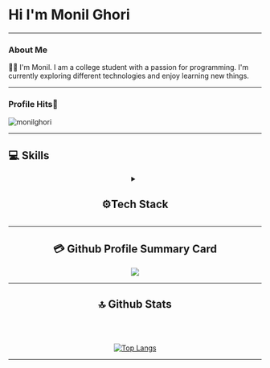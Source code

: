 <h1> Hi I'm Monil Ghori</h1>

---
### About Me



:man_technologist: I'm Monil. I am a college student with a passion for programming. I'm currently exploring different technologies and enjoy learning new things.


---
### Profile Hits🔳
<p align="left"> <img src="https://komarev.com/ghpvc/?username=monilghori&label=Profile%20views&color=0e75b6&style=flat" alt="monilghori" /> </p>

---
## 💻 Skills

<div align="center">
<details>
    <summary>
        
## ⚙️Tech Stack
</summary>

### 🚀 Languages

[![My Skills](https://skillicons.dev/icons?i=py,c,cpp,java,html,css,js,mysql,postgres,nodejs)](https://www.github.com/monilghori)

### 💻 Libraries & Framework
[![My Skills](https://skillicons.dev/icons?i=react&perline=11&theme=dark)](https://www.github.com/monilghori)
<a href="https://www.github.com/monilghori" target="_blank" rel="noreferrer"><img width="48" height="48" src="https://img.icons8.com/color/48/numpy.png" alt="numpy"/></a>
<a href="https://www.github.com/monilghori" target="_blank" rel="noreferrer"><img width="48" height="48" src="https://img.icons8.com/color/48/pandas.png" alt="pandas"/></a>
<a href="https://www.github.com/monilghori" target="_blank" rel="noreferrer"><img width="120" height="60" src="https://matplotlib.org/_static/logo_dark.svg"></a>
<a href="https://www.github.com/monilghori" target="_blank" rel="noreferrer"><img width="120" height="60" src="https://seaborn.pydata.org/_static/logo-wide-lightbg.svg"></a>
### 🧑🏻‍💻 Tools & Platform
[![My Skills](https://skillicons.dev/icons?i=mongodb,git,github,linux,docker,powershell,eclipse,vscode,idea)](https://www.github.com/monilghori)

<a href="https://www.github.com/monilghori" target="_blank" rel="noreferrer"><img width="48" height="48" src="https://img.icons8.com/color/48/google-colab.png" alt="google-colab"/></a>
<a href="https://www.github.com/monilghori" target="_blank" rel="noreferrer"><img width="48" height="48" src="https://www.apachefriends.org/images/xampp-logo-ac950edf.svg" alt="xampp"/></a>
<a href="https://www.github.com/monilghori" target="_blank" rel="noreferrer"><img width="48" height="48" src="https://img.icons8.com/fluency/48/anaconda--v2.png" alt="anaconda--v2"/></a>
<a href="https://www.github.com/monilghori" target="_blank" rel="noreferrer"><img width="48" height="48" src="https://img.icons8.com/fluency/48/canva.png" alt="canva"/></a>


</details>

---

## 💳 Github Profile Summary Card
<p align="center">
  <img src="https://github-profile-summary-cards.vercel.app/api/cards/profile-details?username=monilghori&theme=vue"/>
</p>


---

## 🔝 Github Stats
   
<br></br>
   
[![Top Langs](https://github-readme-stats-git-masterrstaa-rickstaa.vercel.app/api/top-langs/?username=monilghori)](https://github.com/anuraghazra/github-readme-stats)

---



